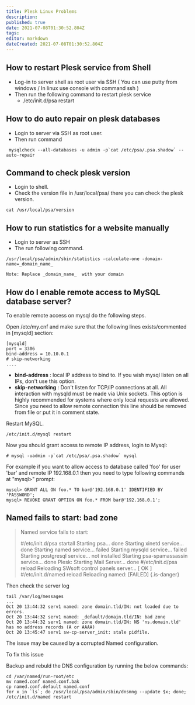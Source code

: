 ```yaml
---
title: Plesk Linux Problems
description: 
published: true
date: 2021-07-08T01:30:52.804Z
tags: 
editor: markdown
dateCreated: 2021-07-08T01:30:52.804Z
---
```


## How to restart Plesk service from Shell

- Log-in to server shell as root user via SSH ( You can use putty from windows / In linux use console with command ssh )
- Then run the following command to restart plesk service
   - /etc/init.d/psa restart
   

## How to do auto repair on plesk databases

- Login to server via SSH as root user. 
- Then run command 

```
 mysqlcheck --all-databases -u admin -p`cat /etc/psa/.psa.shadow` --auto-repair
```

## Command to check plesk version

- Login to shell.
- Check the version file in /usr/local/psa/ there you can check the plesk version.

```
cat /usr/local/psa/version
```

## How to run statistics for a website manually

- Login to server as SSH
- The run following command. 

```
/usr/local/psa/admin/sbin/statistics -calculate-one -domain-name=_domain_name_  
 
Note: Replace _domain_name_  with your domain
```

## How do I enable remote access to MySQL database server?

To enable remote access on mysql do the following steps.

Open /etc/my.cnf and make sure that the following lines exists/commented in [mysqld] section:

```
[mysqld]
port = 3306
bind-address = 10.10.0.1
# skip-networking
....
```
- **bind-address** : local IP address to bind to. If you wish mysql listen on all IPs, don't use this option.
- **skip-networking** : Don't listen for TCP/IP connections at all. All interaction with mysqld must be made via Unix sockets. This option is highly recommended for systems where only local requests are allowed. Since you need to allow remote connection this line should be removed from file or put it in comment state.

Restart MySQL.

```
/etc/init.d/mysql restart
```

Now you should grant access to remote IP address, login to Mysql:

```
# mysql -uadmin -p`cat /etc/psa/.psa.shadow` mysql
```

For example if you want to allow access to database called 'foo' for user 'bar' and remote IP 192.168.0.1 then you need to type following commands at "mysql>" prompt:

```
mysql> GRANT ALL ON foo.* TO bar@'192.168.0.1' IDENTIFIED BY 'PASSWORD';
mysql> REVOKE GRANT OPTION ON foo.* FROM bar@'192.168.0.1';
```

## Named fails to start: bad zone

> Named service fails to start:
> 
> #/etc/init.d/psa startall
> Starting psa... done
> Starting xinetd service... done
> Starting named service... failed
> Starting mysqld service... failed
> Starting postgresql service... not installed
> Starting psa-spamassassin service... done
> Plesk: Starting Mail Server... done
> #/etc/init.d/psa reload
> Reloading SWsoft control panels server... [ OK ]
> #/etc/init.d/named reload
> Reloading named: [FAILED]
{.is-danger}


Then check the server log

```
tail /var/log/messages
...
Oct 20 13:44:32 serv1 named: zone domain.tld/IN: not loaded due to errors.
Oct 20 13:44:32 serv1 named: _default/domain.tld/IN: bad zone
Oct 20 13:44:32 serv1 named: zone domain.tld/IN: NS 'ns.domain.tld' has no address records (A or AAAA)
Oct 20 13:45:47 serv1 sw-cp-server_init: stale pidfile.
```

The issue may be caused by a corrupted Named configuration.

To fix this issue

Backup and rebuld the DNS configuration by running the below commands:

```
cd /var/named/run-root/etc
mv named.conf named.conf.bak
cp named.conf.default named.conf
for x in `ls`; do /usr/local/psa/admin/sbin/dnsmng --update $x; done;
/etc/init.d/named restart
```

